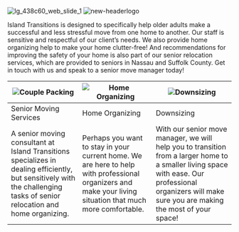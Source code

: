  

<!---
themazzas/themazzas is a ✨ special ✨ repository because its `README.md` (this file) appears on your GitHub profile.
You can click the Preview link to take a look at your changes.
--->
![lg_438c60_web_slide_1](https://user-images.githubusercontent.com/107706171/174341055-921cd7dc-98a5-4c8f-85ab-d611c6543701.png)
![new-headerlogo](https://user-images.githubusercontent.com/107706171/176006462-b3554b02-dc5b-4f1e-8114-924afd88b77b.png)

Island Transitions is designed to specifically help older adults make a successful and less stressful move from one home to another. Our staff is sensitive and respectful of our client’s needs. We also provide home organizing help to make your home clutter-free! And recommendations for improving the safety of your home is also part of our senior relocation services, which are provided to seniors in Nassau and Suffolk County. Get in touch with us and speak to a senior move manager today!


|![Couple Packing](https://user-images.githubusercontent.com/107706171/174702617-c77586fa-a141-4825-9923-2b4d1ab87574.png)| ![Home Organizing](https://user-images.githubusercontent.com/107706171/176001947-cf62f5c8-298d-4b8b-81f1-dd33654dbe5f.png) | ![Downsizing](https://user-images.githubusercontent.com/107706171/176002167-fa2cae48-4f9a-4f76-ae47-3d75dec74c1d.png) |
|-----------|-------------|-----------|
|Senior Moving Services|Home Organizing|Downsizing|
|A senior moving consultant at Island Transitions specializes in dealing efficiently, but sensitively with the challenging tasks of senior relocation and home organizing.|Perhaps you want to stay in your current home. We are here to help with professional organizers and make your living situation that much more comfortable.|With our senior move manager, we will help you to transition from a larger home to a smaller living space with ease. Our professional organizers will make sure you are making the most of your space!|





